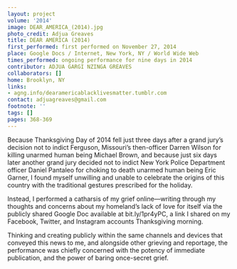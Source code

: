 ```yaml
---
layout: project
volume: '2014'
image: DEAR_AMERICA_(2014).jpg
photo_credit: Adjua Greaves
title: DEAR AMERICA (2014)
first_performed: first performed on November 27, 2014
place: Google Docs / Internet, New York, NY / World Wide Web
times_performed: ongoing performance for nine days in 2014
contributor: ADJUA GARGI NZINGA GREAVES
collaborators: []
home: Brooklyn, NY
links:
- agng.info/dearamericablacklivesmatter.tumblr.com
contact: adjuagreaves@gmail.com
footnote: ''
tags: []
pages: 368-369
---
```


Because Thanksgiving Day of 2014 fell just three days after a grand jury’s decision not to indict Ferguson, Missouri’s then-officer Darren Wilson for killing unarmed human being Michael Brown, and because just six days later another grand jury decided not to indict New York Police Department officer Daniel Pantaleo for choking to death unarmed human being Eric Garner, I found myself unwilling and unable to celebrate the origins of this country with the traditional gestures prescribed for the holiday.

Instead, I performed a catharsis of my grief online—writing through my thoughts and concerns about my homeland’s lack of love for itself via the publicly shared Google Doc available at bit.ly/1pr4yPC, a link I shared on my Facebook, Twitter, and Instagram accounts Thanksgiving morning.

Thinking and creating publicly within the same channels and devices that conveyed this news to me, and alongside other grieving and reportage, the performance was chiefly concerned with the potency of immediate publication, and the power of baring once-secret grief.
